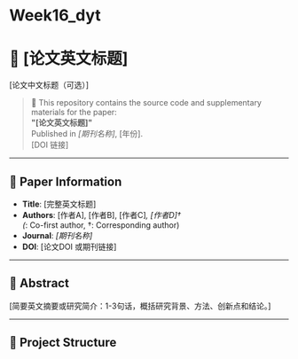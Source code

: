 # Week16_dyt
# 📘 [论文英文标题]

[论文中文标题（可选）]

> 🔬 This repository contains the source code and supplementary materials for the paper:  
> **"[论文英文标题]"**  
> Published in *[期刊名称]*, [年份].  
> [DOI 链接]  

---

## 📄 Paper Information

- **Title**: [完整英文标题]
- **Authors**: [作者A], [作者B], [作者C]*, [作者D]†  
  (*: Co-first author, †: Corresponding author)
- **Journal**: *[期刊名称]*  
- **DOI**: [论文DOI 或期刊链接]

---

## 🧠 Abstract

[简要英文摘要或研究简介：1-3句话，概括研究背景、方法、创新点和结论。]

---

## 📂 Project Structure

